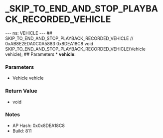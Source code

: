 # _SKIP_TO_END_AND_STOP_PLAYBACK_RECORDED_VEHICLE

--- ns: VEHICLE --- ## SKIP_TO_END_AND_STOP_PLAYBACK_RECORDED_VEHICLE  // 0xAB8E2EDA0C0A5883 0x8DEA18C8 void SKIP_TO_END_AND_STOP_PLAYBACK_RECORDED_VEHICLE(Vehicle vehicle);   ## Parameters * **vehicle**:

### Parameters
* Vehicle vehicle

### Return Value
* void

### Notes
* AP Hash: 0x0x8DEA18C8
* Build: 811

